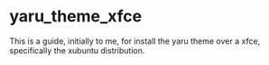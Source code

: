 # yaru_theme_xfce
This is a guide, initially to me, for install the yaru theme over a xfce, specifically the xubuntu distribution.
